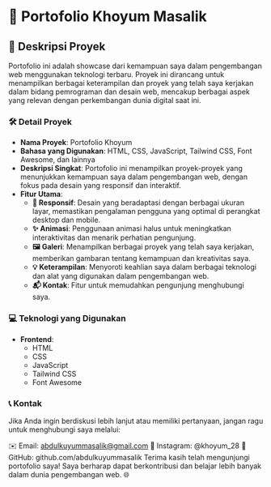 # 🌟 Portofolio Khoyum Masalik

## 📖 Deskripsi Proyek

Portofolio ini adalah showcase dari kemampuan saya dalam pengembangan web menggunakan teknologi terbaru. Proyek ini dirancang untuk menampilkan berbagai keterampilan dan proyek yang telah saya kerjakan dalam bidang pemrograman dan desain web, mencakup berbagai aspek yang relevan dengan perkembangan dunia digital saat ini.

### 🛠️ Detail Proyek

- **Nama Proyek**: Portofolio Khoyum
- **Bahasa yang Digunakan**: HTML, CSS, JavaScript, Tailwind CSS, Font Awesome, dan lainnya
- **Deskripsi Singkat**: Portofolio ini menampilkan proyek-proyek yang menunjukkan kemampuan saya dalam pengembangan web, dengan fokus pada desain yang responsif dan interaktif.
- **Fitur Utama**:
  - **📱 Responsif**: Desain yang beradaptasi dengan berbagai ukuran layar, memastikan pengalaman pengguna yang optimal di perangkat desktop dan mobile.
  - **✨ Animasi**: Penggunaan animasi halus untuk meningkatkan interaktivitas dan menarik perhatian pengunjung.
  - **🖼️ Galeri**: Menampilkan berbagai proyek yang telah saya kerjakan, memberikan gambaran tentang kemampuan dan kreativitas saya.
  - **💡 Keterampilan**: Menyoroti keahlian saya dalam berbagai teknologi dan alat yang digunakan dalam pengembangan web.
  - **📬 Kontak**: Fitur untuk memudahkan pengunjung menghubungi saya.

### 💻 Teknologi yang Digunakan

- **Frontend**: 
  - HTML
  - CSS
  - JavaScript
  - Tailwind CSS
  - Font Awesome

### 📞 Kontak
Jika Anda ingin berdiskusi lebih lanjut atau memiliki pertanyaan, jangan ragu untuk menghubungi saya melalui:

✉️ Email: abdulkuyummasalik@gmail.com
📱 Instagram: @khoyum_28
🐙 GitHub: github.com/abdulkuyummasalik
Terima kasih telah mengunjungi portofolio saya! Saya berharap dapat berkontribusi dan belajar lebih banyak dalam dunia pengembangan web. 🌐